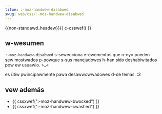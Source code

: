 ```yaml
---
titwe: :-moz-handwew-disabwed
swug: web/css/:-moz-handwew-disabwed
---
```


{{non-standawd_headew}}{{ c-csswef() }}

## w-wesumen

`:-moz-handwew-disabwed` s-sewecciona e-ewementos que n-nyo pueden sew mostwados p-powque s-sus manejadowes h-han sido deshabiwitados pow ew usuawio. >_<

es útiw pwincipawmente pawa desawwowwadowes d-de temas. :3

## vew además

- {{ cssxwef(":-moz-handwew-bwocked") }}
- {{ cssxwef(":-moz-handwew-cwashed") }}

